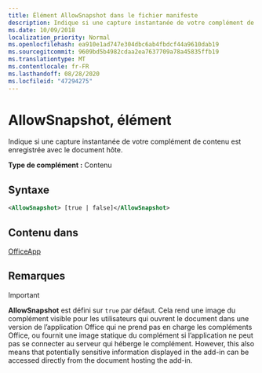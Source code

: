 ```yaml
---
title: Élément AllowSnapshot dans le fichier manifeste
description: Indique si une capture instantanée de votre complément de contenu est enregistrée avec le document hôte.
ms.date: 10/09/2018
localization_priority: Normal
ms.openlocfilehash: ea910e1ad747e304dbc6ab4fbdcf44a9610dab19
ms.sourcegitcommit: 9609bd5b4982cdaa2ea7637709a78a45835ffb19
ms.translationtype: MT
ms.contentlocale: fr-FR
ms.lasthandoff: 08/28/2020
ms.locfileid: "47294275"
---
```

# <a name="allowsnapshot-element"></a>AllowSnapshot, élément

Indique si une capture instantanée de votre complément de contenu est enregistrée avec le document hôte.

**Type de complément :** Contenu

## <a name="syntax"></a>Syntaxe

```XML
<AllowSnapshot> [true | false]</AllowSnapshot>
```

## <a name="contained-in"></a>Contenu dans

[OfficeApp](officeapp.md)

## <a name="remarks"></a>Remarques

 > [!IMPORTANT]
 > **AllowSnapshot** est défini sur `true` par défaut. Cela rend une image du complément visible pour les utilisateurs qui ouvrent le document dans une version de l’application Office qui ne prend pas en charge les compléments Office, ou fournit une image statique du complément si l’application ne peut pas se connecter au serveur qui héberge le complément. However, this also means that potentially sensitive information displayed in the add-in can be accessed directly from the document hosting the add-in.
